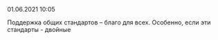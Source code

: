 <div class="article-publication-date">
    <time datetime="2021-06-01 10:05">01.06.2021 10:05</time>
</div>

Поддержка общих стандартов – благо для всех. Особенно, если эти стандарты - двойные